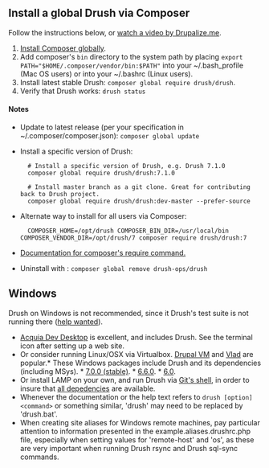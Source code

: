 Install a global Drush via Composer
------------------
Follow the instructions below, or [watch a video by Drupalize.me](https://youtu.be/eAtDaD8xz0Q).

1. [Install Composer globally](https://getcomposer.org/doc/00-intro.md#globally).
1. Add composer's `bin` directory to the system path by placing `export PATH="$HOME/.composer/vendor/bin:$PATH"` into your ~/.bash_profile (Mac OS users) or into your ~/.bashrc (Linux users).		
1. Install latest stable Drush: `composer global require drush/drush`.		
1. Verify that Drush works: `drush status`				

#### Notes		
* Update to latest release (per your specification in ~/.composer/composer.json): `composer global update`
* Install a specific version of Drush:		

        # Install a specific version of Drush, e.g. Drush 7.1.0
        composer global require drush/drush:7.1.0

        # Install master branch as a git clone. Great for contributing back to Drush project.
        composer global require drush/drush:dev-master --prefer-source

* Alternate way to install for all users via Composer:

        COMPOSER_HOME=/opt/drush COMPOSER_BIN_DIR=/usr/local/bin COMPOSER_VENDOR_DIR=/opt/drush/7 composer require drush/drush:7

* [Documentation for composer's require command.](http://getcomposer.org/doc/03-cli.md#require)
* Uninstall with : `composer global remove drush-ops/drush`

Windows
------------
Drush on Windows is not recommended, since it Drush's test suite is not running there ([help wanted](https://github.com/drush-ops/drush/issues/1612)).

* [Acquia Dev Desktop](https://www.acquia.com/downloads) is excellent, and includes Drush. See the terminal icon after setting up a web site.
* Or consider running Linux/OSX via Virtualbox. [Drupal VM](http://www.drupalvm.com/) and [Vlad](https://github.com/hashbangcode/vlad) are popular.* These Windows packages include Drush and its dependencies (including MSys).     * [7.0.0 (stable)](https://github.com/drush-ops/drush/releases/download/7.0.0/windows-7.0.0.zip).    * [6.6.0](https://github.com/drush-ops/drush/releases/download/6.6.0/windows-6.6.0.zip).    * [6.0](https://github.com/drush-ops/drush/releases/download/6.0.0/Drush-6.0-2013-08-28-Installer-v1.0.21.msi).
* Or install LAMP on your own, and run Drush via [Git's shell](https://git-for-windows.github.io/), in order to insure that [all depedencies](https://github.com/acquia/DevDesktopCommon/tree/master/bintools-win/msys/bin) are available.   
* Whenever the documentation or the help text refers to `drush [option] <command>` or something similar, 'drush' may need to be replaced by 'drush.bat'.
* When creating site aliases for Windows remote machines, pay particular attention to information presented in the example.aliases.drushrc.php file, especially when setting values for 'remote-host' and 'os', as these are very important when running Drush rsync and Drush sql-sync commands.
